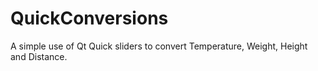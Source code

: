 # QuickConversions
A simple use of Qt Quick sliders to convert Temperature, Weight, Height and Distance.
